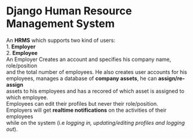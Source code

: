 # Django Human Resource Management System #
  
An **HRMS** which supports two kind of users:  
    1. **Employer**  
    2. **Employee**  
An Employer Creates an account and specifies his company name, role/position  
and the total number of employees. He also creates user accounts for his  
employees, manages a database of **company assets**, he can **assign/re-assign**  
assets to his employees and has a recored of which asset is assigned to  
which employee.  
Employees can edit their profiles but never their role/position.  
Employers will get **realtime notifications** on the activities of their employees  
while on the system (i.e *logging in, updating/editing profiles and logging out*).
